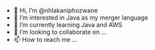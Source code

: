 - 👋 Hi, I’m @nhlakaniphozwane
- 👀 I’m interested in Java as my merger language 
- 🌱 I’m currently learning Java and AWS
- 💞️ I’m looking to collaborate on ...
- 📫 How to reach me ...

<!---
nhlakaniphozwane/nhlakaniphozwane is a ✨ special ✨ repository because its `README.md` (this file) appears on your GitHub profile.
You can click the Preview link to take a look at your changes.
--->
